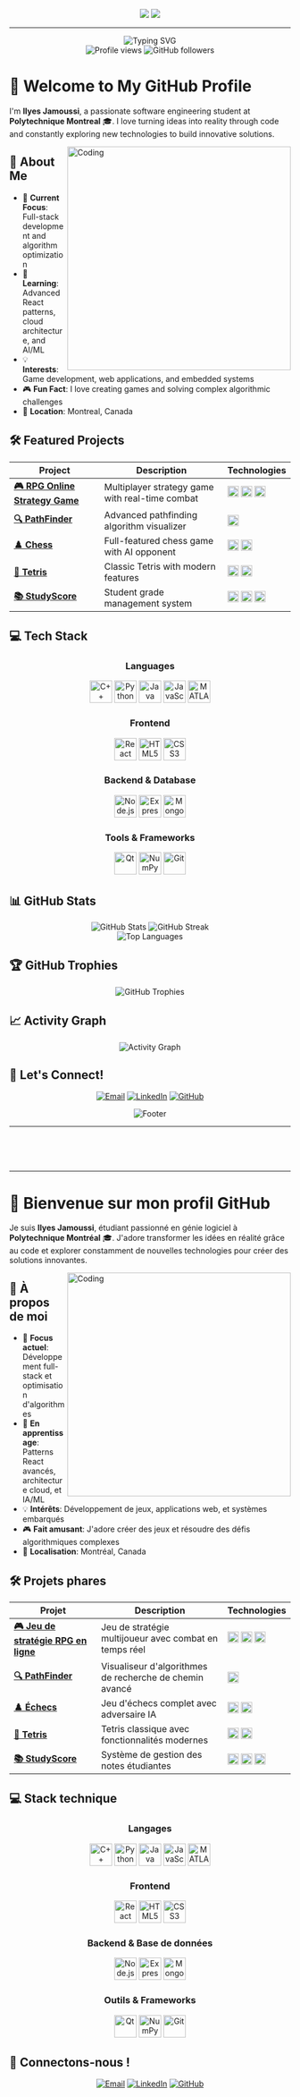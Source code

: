 <div align="center">
  
  [<img src="https://img.shields.io/badge/-English-blue?style=for-the-badge">](#-welcome-to-my-github-profile)
  [<img src="https://img.shields.io/badge/-Français-green?style=for-the-badge">](#-bienvenue-sur-mon-profil-github)

</div>

---

<div align="center">
  <img src="https://readme-typing-svg.herokuapp.com?font=Fira+Code&size=30&pause=1000&color=2E9EF7&center=true&vCenter=true&width=600&lines=Hi+there!+I'm+Ilyes+👋;Software+Engineering+Student;Passionate+Developer;Problem+Solver" alt="Typing SVG" />
</div>

<div align="center">
  <img src="https://komarev.com/ghpvc/?username=Ilyes-Jamoussi&color=blueviolet&style=flat-square&label=Profile+Views" alt="Profile views" />
  <img src="https://img.shields.io/github/followers/Ilyes-Jamoussi?label=Followers&style=flat-square&color=blue" alt="GitHub followers" />
</div>

# 👋 Welcome to My GitHub Profile

I'm **Ilyes Jamoussi**, a passionate software engineering student at **Polytechnique Montreal** 🎓. I love turning ideas into reality through code and constantly exploring new technologies to build innovative solutions.

<img align="right" alt="Coding" width="400" src="https://camo.githubusercontent.com/87af9a9fec730c94fc8b08eb21fa5ef6ab7831a67ba17bf8cc76696f6e4be1ef/68747470733a2f2f63646e2e6472696262626c652e636f6d2f75736572732f313138373833362f73637265656e73686f74732f363533393432392f70726f6772616d65722e676966">

## 🚀 About Me

- 🎯 **Current Focus**: Full-stack development and algorithm optimization
- 🌱 **Learning**: Advanced React patterns, cloud architecture, and AI/ML
- 💡 **Interests**: Game development, web applications, and embedded systems
- 🎮 **Fun Fact**: I love creating games and solving complex algorithmic challenges
- 📍 **Location**: Montreal, Canada

## 🛠️ Featured Projects

<div align="center">

| Project | Description | Technologies |
|---------|-------------|--------------|
| **[🎮 RPG Online Strategy Game](https://github.com/Ilyes-Jamoussi/RPG-online-strategy-game)** | Multiplayer strategy game with real-time combat | <img src="https://cdn.jsdelivr.net/gh/devicons/devicon/icons/react/react-original.svg" height="20"/> <img src="https://cdn.jsdelivr.net/gh/devicons/devicon/icons/nodejs/nodejs-original.svg" height="20"/> <img src="https://cdn.jsdelivr.net/gh/devicons/devicon/icons/mongodb/mongodb-original.svg" height="20"/> |
| **[🔍 PathFinder](https://github.com/Ilyes-Jamoussi/PathFinder)** | Advanced pathfinding algorithm visualizer | <img src="https://cdn.jsdelivr.net/gh/devicons/devicon/icons/cplusplus/cplusplus-original.svg" height="20"/> |
| **[♟️ Chess](https://github.com/Ilyes-Jamoussi/Chess)** | Full-featured chess game with AI opponent | <img src="https://cdn.jsdelivr.net/gh/devicons/devicon/icons/cplusplus/cplusplus-original.svg" height="20"/> <img src="https://cdn.jsdelivr.net/gh/devicons/devicon/icons/qt/qt-original.svg" height="20"/> |
| **[🧩 Tetris](https://github.com/Ilyes-Jamoussi/Tetris)** | Classic Tetris with modern features | <img src="https://cdn.jsdelivr.net/gh/devicons/devicon/icons/python/python-original.svg" height="20"/> <img src="https://cdn.jsdelivr.net/gh/devicons/devicon/icons/numpy/numpy-original.svg" height="20"/> |
| **[📚 StudyScore](https://github.com/Ilyes-Jamoussi/StudyScore)** | Student grade management system | <img src="https://cdn.jsdelivr.net/gh/devicons/devicon/icons/javascript/javascript-original.svg" height="20"/> <img src="https://cdn.jsdelivr.net/gh/devicons/devicon/icons/nodejs/nodejs-original.svg" height="20"/> <img src="https://cdn.jsdelivr.net/gh/devicons/devicon/icons/express/express-original.svg" height="20"/> |

</div>

## 💻 Tech Stack

<div align="center">

### Languages
<img src="https://cdn.jsdelivr.net/gh/devicons/devicon/icons/cplusplus/cplusplus-original.svg" height="40" alt="C++" />
<img src="https://cdn.jsdelivr.net/gh/devicons/devicon/icons/python/python-original.svg" height="40" alt="Python" />
<img src="https://cdn.jsdelivr.net/gh/devicons/devicon/icons/java/java-original.svg" height="40" alt="Java" />
<img src="https://cdn.jsdelivr.net/gh/devicons/devicon/icons/javascript/javascript-original.svg" height="40" alt="JavaScript" />
<img src="https://cdn.jsdelivr.net/gh/devicons/devicon/icons/matlab/matlab-original.svg" height="40" alt="MATLAB" />

### Frontend
<img src="https://cdn.jsdelivr.net/gh/devicons/devicon/icons/react/react-original.svg" height="40" alt="React" />
<img src="https://cdn.jsdelivr.net/gh/devicons/devicon/icons/html5/html5-original.svg" height="40" alt="HTML5" />
<img src="https://cdn.jsdelivr.net/gh/devicons/devicon/icons/css3/css3-original.svg" height="40" alt="CSS3" />

### Backend & Database
<img src="https://cdn.jsdelivr.net/gh/devicons/devicon/icons/nodejs/nodejs-original.svg" height="40" alt="Node.js" />
<img src="https://cdn.jsdelivr.net/gh/devicons/devicon/icons/express/express-original.svg" height="40" alt="Express" />
<img src="https://cdn.jsdelivr.net/gh/devicons/devicon/icons/mongodb/mongodb-original.svg" height="40" alt="MongoDB" />

### Tools & Frameworks
<img src="https://cdn.jsdelivr.net/gh/devicons/devicon/icons/qt/qt-original.svg" height="40" alt="Qt" />
<img src="https://cdn.jsdelivr.net/gh/devicons/devicon/icons/numpy/numpy-original.svg" height="40" alt="NumPy" />
<img src="https://cdn.jsdelivr.net/gh/devicons/devicon/icons/git/git-original.svg" height="40" alt="Git" />

</div>

## 📊 GitHub Stats

<div align="center">
  <img src="https://github-readme-stats.vercel.app/api?username=Ilyes-Jamoussi&show_icons=true&theme=tokyonight&hide_border=true&count_private=true" alt="GitHub Stats" />
  <img src="https://github-readme-streak-stats.herokuapp.com/?user=Ilyes-Jamoussi&theme=tokyonight&hide_border=true" alt="GitHub Streak" />
</div>

<div align="center">
  <img src="https://github-readme-stats.vercel.app/api/top-langs/?username=Ilyes-Jamoussi&layout=compact&theme=tokyonight&hide_border=true" alt="Top Languages" />
</div>

## 🏆 GitHub Trophies

<div align="center">
  <img src="https://github-profile-trophy.vercel.app/?username=Ilyes-Jamoussi&theme=tokyonight&no-frame=true&row=1&column=6" alt="GitHub Trophies" />
</div>

## 📈 Activity Graph

<div align="center">
  <img src="https://github-readme-activity-graph.vercel.app/graph?username=Ilyes-Jamoussi&theme=tokyo-night&hide_border=true" alt="Activity Graph" />
</div>

## 🤝 Let's Connect!

<div align="center">

[![Email](https://img.shields.io/badge/-jamoussi.mail@gmail.com-D14836?style=for-the-badge&logo=gmail&logoColor=white)](mailto:jamoussi.mail@gmail.com)
[![LinkedIn](https://img.shields.io/badge/-Ilyes%20Jamoussi-0077B5?style=for-the-badge&logo=linkedin&logoColor=white)](https://www.linkedin.com/in/ilyes-jamoussi-b4aa94251/)
[![GitHub](https://img.shields.io/badge/-Ilyes--Jamoussi-181717?style=for-the-badge&logo=github&logoColor=white)](https://github.com/Ilyes-Jamoussi)

</div>

<div align="center">
  <img src="https://capsule-render.vercel.app/api?type=waving&color=gradient&height=100&section=footer" alt="Footer" />
</div>

---

<br><br><br>

---

# 👋 Bienvenue sur mon profil GitHub 

Je suis **Ilyes Jamoussi**, étudiant passionné en génie logiciel à **Polytechnique Montréal** 🎓. J'adore transformer les idées en réalité grâce au code et explorer constamment de nouvelles technologies pour créer des solutions innovantes.

<img align="right" alt="Coding" width="400" src="https://camo.githubusercontent.com/87af9a9fec730c94fc8b08eb21fa5ef6ab7831a67ba17bf8cc76696f6e4be1ef/68747470733a2f2f63646e2e6472696262626c652e636f6d2f75736572732f313138373833362f73637265656e73686f74732f363533393432392f70726f6772616d65722e676966">

## 🚀 À propos de moi

- 🎯 **Focus actuel**: Développement full-stack et optimisation d'algorithmes
- 🌱 **En apprentissage**: Patterns React avancés, architecture cloud, et IA/ML
- 💡 **Intérêts**: Développement de jeux, applications web, et systèmes embarqués
- 🎮 **Fait amusant**: J'adore créer des jeux et résoudre des défis algorithmiques complexes
- 📍 **Localisation**: Montréal, Canada

## 🛠️ Projets phares

<div align="center">

| Projet | Description | Technologies |
|---------|-------------|--------------|
| **[🎮 Jeu de stratégie RPG en ligne](https://github.com/Ilyes-Jamoussi/RPG-online-strategy-game)** | Jeu de stratégie multijoueur avec combat en temps réel | <img src="https://cdn.jsdelivr.net/gh/devicons/devicon/icons/react/react-original.svg" height="20"/> <img src="https://cdn.jsdelivr.net/gh/devicons/devicon/icons/nodejs/nodejs-original.svg" height="20"/> <img src="https://cdn.jsdelivr.net/gh/devicons/devicon/icons/mongodb/mongodb-original.svg" height="20"/> |
| **[🔍 PathFinder](https://github.com/Ilyes-Jamoussi/PathFinder)** | Visualiseur d'algorithmes de recherche de chemin avancé | <img src="https://cdn.jsdelivr.net/gh/devicons/devicon/icons/cplusplus/cplusplus-original.svg" height="20"/> |
| **[♟️ Échecs](https://github.com/Ilyes-Jamoussi/Chess)** | Jeu d'échecs complet avec adversaire IA | <img src="https://cdn.jsdelivr.net/gh/devicons/devicon/icons/cplusplus/cplusplus-original.svg" height="20"/> <img src="https://cdn.jsdelivr.net/gh/devicons/devicon/icons/qt/qt-original.svg" height="20"/> |
| **[🧩 Tetris](https://github.com/Ilyes-Jamoussi/Tetris)** | Tetris classique avec fonctionnalités modernes | <img src="https://cdn.jsdelivr.net/gh/devicons/devicon/icons/python/python-original.svg" height="20"/> <img src="https://cdn.jsdelivr.net/gh/devicons/devicon/icons/numpy/numpy-original.svg" height="20"/> |
| **[📚 StudyScore](https://github.com/Ilyes-Jamoussi/StudyScore)** | Système de gestion des notes étudiantes | <img src="https://cdn.jsdelivr.net/gh/devicons/devicon/icons/javascript/javascript-original.svg" height="20"/> <img src="https://cdn.jsdelivr.net/gh/devicons/devicon/icons/nodejs/nodejs-original.svg" height="20"/> <img src="https://cdn.jsdelivr.net/gh/devicons/devicon/icons/express/express-original.svg" height="20"/> |

</div>

## 💻 Stack technique

<div align="center">

### Langages
<img src="https://cdn.jsdelivr.net/gh/devicons/devicon/icons/cplusplus/cplusplus-original.svg" height="40" alt="C++" />
<img src="https://cdn.jsdelivr.net/gh/devicons/devicon/icons/python/python-original.svg" height="40" alt="Python" />
<img src="https://cdn.jsdelivr.net/gh/devicons/devicon/icons/java/java-original.svg" height="40" alt="Java" />
<img src="https://cdn.jsdelivr.net/gh/devicons/devicon/icons/javascript/javascript-original.svg" height="40" alt="JavaScript" />
<img src="https://cdn.jsdelivr.net/gh/devicons/devicon/icons/matlab/matlab-original.svg" height="40" alt="MATLAB" />

### Frontend
<img src="https://cdn.jsdelivr.net/gh/devicons/devicon/icons/react/react-original.svg" height="40" alt="React" />
<img src="https://cdn.jsdelivr.net/gh/devicons/devicon/icons/html5/html5-original.svg" height="40" alt="HTML5" />
<img src="https://cdn.jsdelivr.net/gh/devicons/devicon/icons/css3/css3-original.svg" height="40" alt="CSS3" />

### Backend & Base de données
<img src="https://cdn.jsdelivr.net/gh/devicons/devicon/icons/nodejs/nodejs-original.svg" height="40" alt="Node.js" />
<img src="https://cdn.jsdelivr.net/gh/devicons/devicon/icons/express/express-original.svg" height="40" alt="Express" />
<img src="https://cdn.jsdelivr.net/gh/devicons/devicon/icons/mongodb/mongodb-original.svg" height="40" alt="MongoDB" />

### Outils & Frameworks
<img src="https://cdn.jsdelivr.net/gh/devicons/devicon/icons/qt/qt-original.svg" height="40" alt="Qt" />
<img src="https://cdn.jsdelivr.net/gh/devicons/devicon/icons/numpy/numpy-original.svg" height="40" alt="NumPy" />
<img src="https://cdn.jsdelivr.net/gh/devicons/devicon/icons/git/git-original.svg" height="40" alt="Git" />

</div>

## 🤝 Connectons-nous !

<div align="center">

[![Email](https://img.shields.io/badge/-jamoussi.mail@gmail.com-D14836?style=for-the-badge&logo=gmail&logoColor=white)](mailto:jamoussi.mail@gmail.com)
[![LinkedIn](https://img.shields.io/badge/-Ilyes%20Jamoussi-0077B5?style=for-the-badge&logo=linkedin&logoColor=white)](https://www.linkedin.com/in/ilyes-jamoussi-b4aa94251/)
[![GitHub](https://img.shields.io/badge/-Ilyes--Jamoussi-181717?style=for-the-badge&logo=github&logoColor=white)](https://github.com/Ilyes-Jamoussi)

</div>
